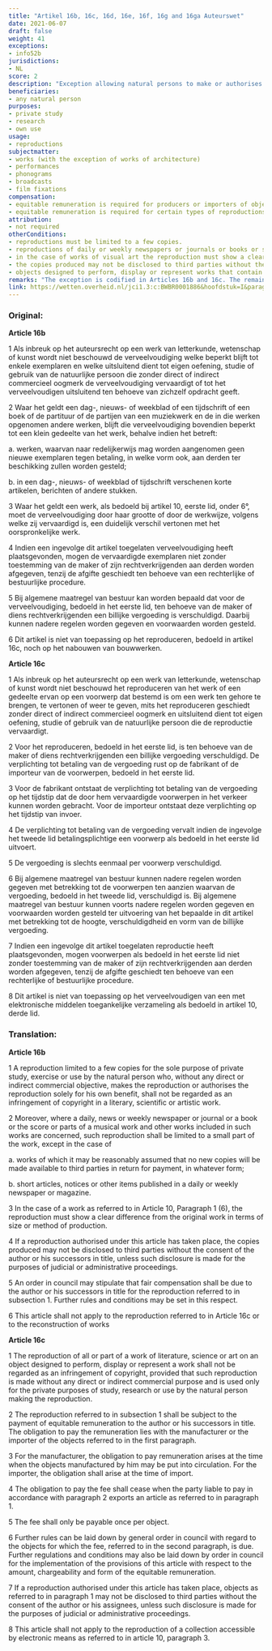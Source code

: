 ```yaml
---
title: "Artikel 16b, 16c, 16d, 16e, 16f, 16g and 16ga Auteurswet"
date: 2021-06-07
draft: false
weight: 41
exceptions:
- info52b
jurisdictions:
- NL
score: 2
description: "Exception allowing natural persons to make or authorises reproductions for the sole purpose of private study, research or use by themself, provided that the use is solely for the own benefit of the person making the reproduction, limited to a few copies and without any direct or indirect commercial objective. For reproductions on objects designed to perform, display or represent works the producer or importer the objects is required to pay an equitable remuneration to authors and rightholders." 
beneficiaries:
- any natural person
purposes: 
- private study 
- research 
- own use
usage:
- reproductions
subjectmatter:
- works (with the exception of works of architecture)
- performances
- phonograms
- broadcasts
- film fixations
compensation:
- equitable remuneration is required for producers or importers of objects designed to perform, display or represent works.
- equitable remuneration is required for certain types of reproductions made by the government, libraries and educational institutions.
attribution: 
- not required
otherConditions: 
- reproductions must be limited to a few copies.
- reproductions of daily or weekly newspapers or journals or books or scores or parts of  musical works and other works included in such works must be limited to a small part of the work, unless it concerns works of which it may be reasonably assumed that no new copies will be made available to third parties in return for payment or short articles, notices or other items published in a daily or weekly newspaper or magazine
- in the case of works of visual art the reproduction must show a clear difference from the original work in terms of size or method of production.
- the copies produced may not be disclosed to third parties without the consent of the author or rightholder, unless such disclosure is made for the purposes of judicial or administrative proceedings.
- objects designed to perform, display or represent works that contain reproductions made under the exception may not be disclosed to third parties without the consent of the author or rightholder, unless such disclosure is made for the purposes of judicial or administrative proceedings.
remarks: "The exception is codified in Articles 16b and 16c. The remaining Articles deal with the modalities of the equitable remuneration that is due for uses under Article 16c.<br /><br />There is a corresponding provision in Article 11 of the Neighbouring Rights Act. This corresponding provision does not apply to uses of press publications, because private or non-commercial use of a press publication by individual users are excluded from the scope of the right in Article 7b of the Neighbouring Rights Act."
link: https://wetten.overheid.nl/jci1.3:c:BWBR0001886&hoofdstuk=I&paragraaf=6&artikel=16b
---
```


### Original: 

**Article 16b**

1 Als inbreuk op het auteursrecht op een werk van letterkunde, wetenschap of kunst wordt niet beschouwd de verveelvoudiging welke beperkt blijft tot enkele exemplaren en welke uitsluitend dient tot eigen oefening, studie of gebruik van de natuurlijke persoon die zonder direct of indirect commercieel oogmerk de verveelvoudiging vervaardigt of tot het verveelvoudigen uitsluitend ten behoeve van zichzelf opdracht geeft.

2 Waar het geldt een dag-, nieuws- of weekblad of een tijdschrift of een boek of de partituur of de partijen van een muziekwerk en de in die werken opgenomen andere werken, blijft die verveelvoudiging bovendien beperkt tot een klein gedeelte van het werk, behalve indien het betreft:

a. werken, waarvan naar redelijkerwijs mag worden aangenomen geen nieuwe exemplaren tegen betaling, in welke vorm ook, aan derden ter beschikking zullen worden gesteld;

b. in een dag-, nieuws- of weekblad of tijdschrift verschenen korte artikelen, berichten of andere stukken.

3 Waar het geldt een werk, als bedoeld bij artikel 10, eerste lid, onder 6°, moet de verveelvoudiging door haar grootte of door de werkwijze, volgens welke zij vervaardigd is, een duidelijk verschil vertonen met het oorspronkelijke werk.

4 Indien een ingevolge dit artikel toegelaten verveelvoudiging heeft plaatsgevonden, mogen de vervaardigde exemplaren niet zonder toestemming van de maker of zijn rechtverkrijgenden aan derden worden afgegeven, tenzij de afgifte geschiedt ten behoeve van een rechterlijke of bestuurlijke procedure.

5 Bij algemene maatregel van bestuur kan worden bepaald dat voor de verveelvoudiging, bedoeld in het eerste lid, ten behoeve van de maker of diens rechtverkrijgenden een billijke vergoeding is verschuldigd. Daarbij kunnen nadere regelen worden gegeven en voorwaarden worden gesteld.

6 Dit artikel is niet van toepassing op het reproduceren, bedoeld in artikel 16c, noch op het nabouwen van bouwwerken.

**Article 16c**

1 Als inbreuk op het auteursrecht op een werk van letterkunde, wetenschap of kunst wordt niet beschouwd het reproduceren van het werk of een gedeelte ervan op een voorwerp dat bestemd is om een werk ten gehore te brengen, te vertonen of weer te geven, mits het reproduceren geschiedt zonder direct of indirect commercieel oogmerk en uitsluitend dient tot eigen oefening, studie of gebruik van de natuurlijke persoon die de reproductie vervaardigt.

2 Voor het reproduceren, bedoeld in het eerste lid, is ten behoeve van de maker of diens rechtverkrijgenden een billijke vergoeding verschuldigd. De verplichting tot betaling van de vergoeding rust op de fabrikant of de importeur van de voorwerpen, bedoeld in het eerste lid.

3 Voor de fabrikant ontstaat de verplichting tot betaling van de vergoeding op het tijdstip dat de door hem vervaardigde voorwerpen in het verkeer kunnen worden gebracht. Voor de importeur ontstaat deze verplichting op het tijdstip van invoer.

4 De verplichting tot betaling van de vergoeding vervalt indien de ingevolge het tweede lid betalingsplichtige een voorwerp als bedoeld in het eerste lid uitvoert.

5 De vergoeding is slechts eenmaal per voorwerp verschuldigd.

6 Bij algemene maatregel van bestuur kunnen nadere regelen worden gegeven met betrekking tot de voorwerpen ten aanzien waarvan de vergoeding, bedoeld in het tweede lid, verschuldigd is. Bij algemene maatregel van bestuur kunnen voorts nadere regelen worden gegeven en voorwaarden worden gesteld ter uitvoering van het bepaalde in dit artikel met betrekking tot de hoogte, verschuldigdheid en vorm van de billijke vergoeding.

7 Indien een ingevolge dit artikel toegelaten reproductie heeft plaatsgevonden, mogen voorwerpen als bedoeld in het eerste lid niet zonder toestemming van de maker of zijn rechtverkrijgenden aan derden worden afgegeven, tenzij de afgifte geschiedt ten behoeve van een rechterlijke of bestuurlijke procedure.

8 Dit artikel is niet van toepassing op het verveelvoudigen van een met elektronische middelen toegankelijke verzameling als bedoeld in artikel 10, derde lid.

### Translation:

**Article 16b**

1 A reproduction limited to a few copies for the sole purpose of private study, exercise or use by the natural person who, without any direct or indirect commercial objective, makes the reproduction or authorises the reproduction solely for his own benefit, shall not be regarded as an infringement of copyright in a literary, scientific or artistic work.

2 Moreover, where a daily, news or weekly newspaper or journal or a book or the score or parts of a musical work and other works included in such works are concerned, such reproduction shall be limited to a small part of the work, except in the case of

a. works of which it may be reasonably assumed that no new copies will be made available to third parties in return for payment, in whatever form;

b. short articles, notices or other items published in a daily or weekly newspaper or magazine.

3 In the case of a work as referred to in Article 10, Paragraph 1 (6), the reproduction must show a clear difference from the original work in terms of size or method of production.

4 If a reproduction authorised under this article has taken place, the copies produced may not be disclosed to third parties without the consent of the author or his successors in title, unless such disclosure is made for the purposes of judicial or administrative proceedings.

5 An order in council may stipulate that fair compensation shall be due to the author or his successors in title for the reproduction referred to in subsection 1. Further rules and conditions may be set in this respect.

6 This article shall not apply to the reproduction referred to in Article 16c or to the reconstruction of works

**Article 16c**

1 The reproduction of all or part of a work of literature, science or art on an object designed to perform, display or represent a work shall not be regarded as an infringement of copyright, provided that such reproduction is made without any direct or indirect commercial purpose and is used only for the private purposes of study, research or use by the natural person making the reproduction.

2 The reproduction referred to in subsection 1 shall be subject to the payment of equitable remuneration to the author or his successors in title. The obligation to pay the remuneration lies with the manufacturer or the importer of the objects referred to in the first paragraph.

3 For the manufacturer, the obligation to pay remuneration arises at the time when the objects manufactured by him may be put into circulation. For the importer, the obligation shall arise at the time of import.

4 The obligation to pay the fee shall cease when the party liable to pay in accordance with paragraph 2 exports an article as referred to in paragraph 1.

5 The fee shall only be payable once per object.

6 Further rules can be laid down by general order in council with regard to the objects for which the fee, referred to in the second paragraph, is due. Further regulations and conditions may also be laid down by order in council for the implementation of the provisions of this article with respect to the amount, chargeability and form of the equitable remuneration.

7 If a reproduction authorised under this article has taken place, objects as referred to in paragraph 1 may not be disclosed to third parties without the consent of the author or his assignees, unless such disclosure is made for the purposes of judicial or administrative proceedings.

8 This article shall not apply to the reproduction of a collection accessible by electronic means as referred to in article 10, paragraph 3.
